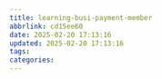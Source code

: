 ```yaml
---
title: learning-busi-payment-member
abbrlink: cd15ee60
date: 2025-02-20 17:13:16
updated: 2025-02-20 17:13:16
tags:
categories:
---
```

